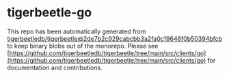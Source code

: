# tigerbeetle-go
This repo has been automatically generated from [tigerbeetledb/tigerbeetle@2de7b2c929cabcbb3a2fa0c19646f0b50394bfcb](https://github.com/tigerbeetledb/tigerbeetle/commit/2de7b2c929cabcbb3a2fa0c19646f0b50394bfcb) to keep binary blobs out of the monorepo. Please see [https://github.com/tigerbeetledb/tigerbeetle/tree/main/src/clients/go](https://github.com/tigerbeetledb/tigerbeetle/tree/main/src/clients/go) for documentation and contributions.
